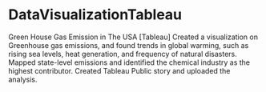 # DataVisualizationTableau
Green House Gas Emission in The USA [Tableau]
Created a visualization on Greenhouse gas emissions, and found trends in global warming, such as rising sea levels, heat generation, and
frequency of natural disasters. Mapped state-level emissions and identified the chemical industry as the highest contributor. Created Tableau
Public story and uploaded the analysis.
